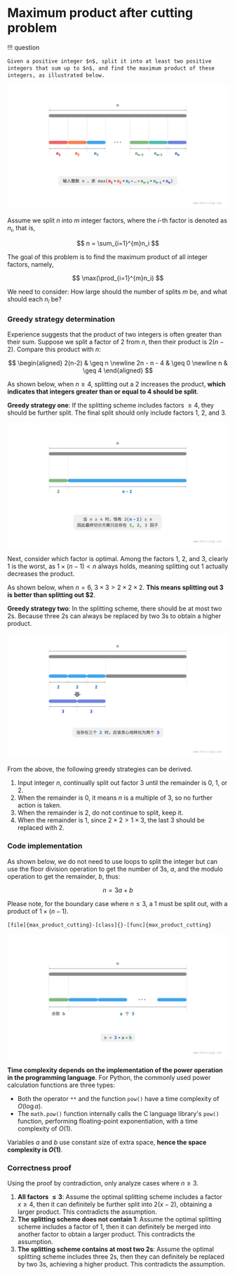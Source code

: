 # Maximum product after cutting problem

!!! question

    Given a positive integer $n$, split it into at least two positive integers that sum up to $n$, and find the maximum product of these integers, as illustrated below.

![Definition of the maximum product cutting problem](max_product_cutting_problem.assets/max_product_cutting_definition.png)

Assume we split $n$ into $m$ integer factors, where the $i$-th factor is denoted as $n_i$, that is,

$$
n = \sum_{i=1}^{m}n_i
$$

The goal of this problem is to find the maximum product of all integer factors, namely,

$$
\max(\prod_{i=1}^{m}n_i)
$$

We need to consider: How large should the number of splits $m$ be, and what should each $n_i$ be?

### Greedy strategy determination

Experience suggests that the product of two integers is often greater than their sum. Suppose we split a factor of $2$ from $n$, then their product is $2(n-2)$. Compare this product with $n$:

$$
\begin{aligned}
2(n-2) & \geq n \newline
2n - n - 4 & \geq 0 \newline
n & \geq 4
\end{aligned}
$$

As shown below, when $n \geq 4$, splitting out a $2$ increases the product, **which indicates that integers greater than or equal to $4$ should be split**.

**Greedy strategy one**: If the splitting scheme includes factors $\geq 4$, they should be further split. The final split should only include factors $1$, $2$, and $3$.

![Product increase due to splitting](max_product_cutting_problem.assets/max_product_cutting_greedy_infer1.png)

Next, consider which factor is optimal. Among the factors $1$, $2$, and $3$, clearly $1$ is the worst, as $1 \times (n-1) < n$ always holds, meaning splitting out $1$ actually decreases the product.

As shown below, when $n = 6$, $3 \times 3 > 2 \times 2 \times 2$. **This means splitting out $3$ is better than splitting out $2**.

**Greedy strategy two**: In the splitting scheme, there should be at most two $2$s. Because three $2$s can always be replaced by two $3$s to obtain a higher product.

![Optimal splitting factors](max_product_cutting_problem.assets/max_product_cutting_greedy_infer2.png)

From the above, the following greedy strategies can be derived.

1. Input integer $n$, continually split out factor $3$ until the remainder is $0$, $1$, or $2$.
2. When the remainder is $0$, it means $n$ is a multiple of $3$, so no further action is taken.
3. When the remainder is $2$, do not continue to split, keep it.
4. When the remainder is $1$, since $2 \times 2 > 1 \times 3$, the last $3$ should be replaced with $2$.

### Code implementation

As shown below, we do not need to use loops to split the integer but can use the floor division operation to get the number of $3$s, $a$, and the modulo operation to get the remainder, $b$, thus:

$$
n = 3a + b
$$

Please note, for the boundary case where $n \leq 3$, a $1$ must be split out, with a product of $1 \times (n - 1)$.

```src
[file]{max_product_cutting}-[class]{}-[func]{max_product_cutting}
```

![Calculation method of the maximum product after cutting](max_product_cutting_problem.assets/max_product_cutting_greedy_calculation.png)

**Time complexity depends on the implementation of the power operation in the programming language**. For Python, the commonly used power calculation functions are three types:

- Both the operator `**` and the function `pow()` have a time complexity of $O(\log⁡ a)$.
- The `math.pow()` function internally calls the C language library's `pow()` function, performing floating-point exponentiation, with a time complexity of $O(1)$.

Variables $a$ and $b$ use constant size of extra space, **hence the space complexity is $O(1)$**.

### Correctness proof

Using the proof by contradiction, only analyze cases where $n \geq 3$.

1. **All factors $\leq 3$**: Assume the optimal splitting scheme includes a factor $x \geq 4$, then it can definitely be further split into $2(x-2)$, obtaining a larger product. This contradicts the assumption.
2. **The splitting scheme does not contain $1$**: Assume the optimal splitting scheme includes a factor of $1$, then it can definitely be merged into another factor to obtain a larger product. This contradicts the assumption.
3. **The splitting scheme contains at most two $2$s**: Assume the optimal splitting scheme includes three $2$s, then they can definitely be replaced by two $3$s, achieving a higher product. This contradicts the assumption.
